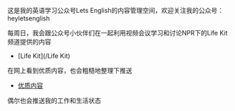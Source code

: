 这是我的英语学习公众号Lets English的内容管理空间，欢迎关注我的公众号：heyletsenglish

每周日，我会跟公众号小伙伴们在一起利用视频会议学习和讨论NPR下的Life Kit频道提供的内容
* [Life Kit](/Life Kit) 

在网上看到优质内容，也会粗糙地整理下推送
*  [优质内容](/优质内容)

偶尔也会推送我的工作和生活状态

